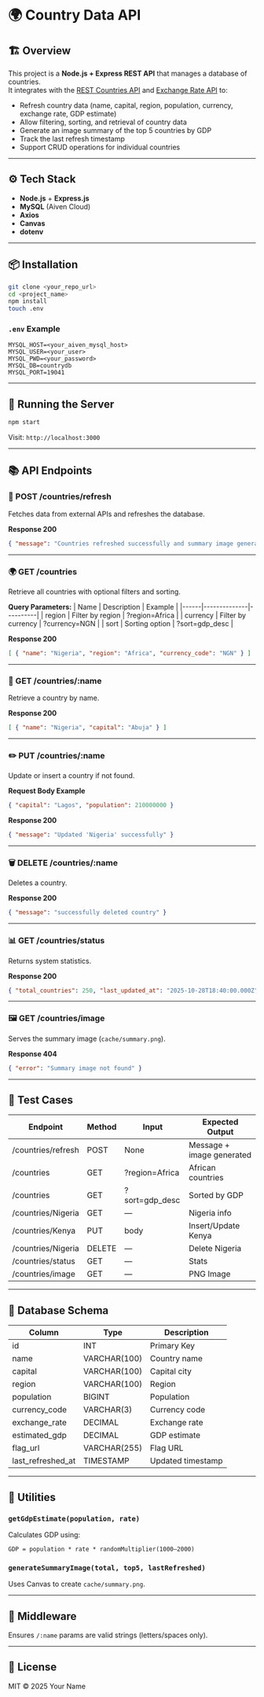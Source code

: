 # 🌍 Country Data API

## 🏗️ Overview
This project is a **Node.js + Express REST API** that manages a database of countries.  
It integrates with the [REST Countries API](https://restcountries.com/) and [Exchange Rate API](https://open.er-api.com/) to:
- Refresh country data (name, capital, region, population, currency, exchange rate, GDP estimate)
- Allow filtering, sorting, and retrieval of country data
- Generate an image summary of the top 5 countries by GDP
- Track the last refresh timestamp
- Support CRUD operations for individual countries

---

## ⚙️ Tech Stack
- **Node.js** + **Express.js**
- **MySQL** (Aiven Cloud)
- **Axios**
- **Canvas**
- **dotenv**

---

## 📦 Installation

```bash
git clone <your_repo_url>
cd <project_name>
npm install
touch .env
```

### `.env` Example
```env
MYSQL_HOST=<your_aiven_mysql_host>
MYSQL_USER=<your_user>
MYSQL_PWD=<your_password>
MYSQL_DB=countrydb
MYSQL_PORT=19041
```

---

## 🚀 Running the Server
```bash
npm start
```
Visit: `http://localhost:3000`

---

## 📚 API Endpoints

### 🔄 POST /countries/refresh
Fetches data from external APIs and refreshes the database.

**Response 200**
```json
{ "message": "Countries refreshed successfully and summary image generated." }
```

---

### 🌍 GET /countries
Retrieve all countries with optional filters and sorting.

**Query Parameters:**
| Name | Description | Example |
|------|--------------|----------|
| region | Filter by region | ?region=Africa |
| currency | Filter by currency | ?currency=NGN |
| sort | Sorting option | ?sort=gdp_desc |

**Response 200**
```json
[ { "name": "Nigeria", "region": "Africa", "currency_code": "NGN" } ]
```

---

### 🧭 GET /countries/:name
Retrieve a country by name.

**Response 200**
```json
[ { "name": "Nigeria", "capital": "Abuja" } ]
```

---

### ✏️ PUT /countries/:name
Update or insert a country if not found.

**Request Body Example**
```json
{ "capital": "Lagos", "population": 210000000 }
```

**Response 200**
```json
{ "message": "Updated 'Nigeria' successfully" }
```

---

### 🗑️ DELETE /countries/:name
Deletes a country.

**Response 200**
```json
{ "message": "successfully deleted country" }
```

---

### 📊 GET /countries/status
Returns system statistics.

**Response 200**
```json
{ "total_countries": 250, "last_updated_at": "2025-10-28T18:40:00.000Z" }
```

---

### 🖼️ GET /countries/image
Serves the summary image (`cache/summary.png`).

**Response 404**
```json
{ "error": "Summary image not found" }
```

---

## 🧪 Test Cases

| Endpoint | Method | Input | Expected Output |
|-----------|--------|--------|----------------|
| /countries/refresh | POST | None | Message + image generated |
| /countries | GET | ?region=Africa | African countries |
| /countries | GET | ?sort=gdp_desc | Sorted by GDP |
| /countries/Nigeria | GET | — | Nigeria info |
| /countries/Kenya | PUT | body | Insert/Update Kenya |
| /countries/Nigeria | DELETE | — | Delete Nigeria |
| /countries/status | GET | — | Stats |
| /countries/image | GET | — | PNG Image |

---

## 🧱 Database Schema

| Column | Type | Description |
|---------|------|-------------|
| id | INT | Primary Key |
| name | VARCHAR(100) | Country name |
| capital | VARCHAR(100) | Capital city |
| region | VARCHAR(100) | Region |
| population | BIGINT | Population |
| currency_code | VARCHAR(3) | Currency code |
| exchange_rate | DECIMAL | Exchange rate |
| estimated_gdp | DECIMAL | GDP estimate |
| flag_url | VARCHAR(255) | Flag URL |
| last_refreshed_at | TIMESTAMP | Updated timestamp |

---

## 🧠 Utilities

### `getGdpEstimate(population, rate)`
Calculates GDP using:
```
GDP = population * rate * randomMultiplier(1000–2000)
```

### `generateSummaryImage(total, top5, lastRefreshed)`
Uses Canvas to create `cache/summary.png`.

---

## 🔐 Middleware
Ensures `/:name` params are valid strings (letters/spaces only).

---

## 🧾 License
MIT © 2025 Your Name

